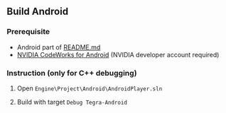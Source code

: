 ﻿Build Android
-------------------

### Prerequisite

  * Android part of [README.md](README.md)
  * [NVIDIA CodeWorks for Android](https://developer.nvidia.com/rdp/assets/codeworksforandroid-1r6-windows) (NVIDIA developer account required)

### Instruction (only for C++ debugging)

  1. Open `Engine\Project\Android\AndroidPlayer.sln`

  2. Build with target `Debug Tegra-Android`


